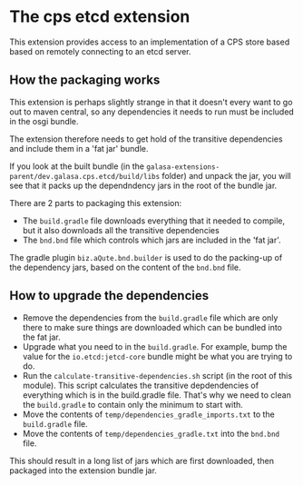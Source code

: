 # The cps etcd extension

This extension provides access to an implementation of a CPS store based based on remotely connecting to an etcd server.


## How the packaging works

This extension is perhaps slightly strange in that it doesn't every want to go out to maven central, so any dependencies it needs to run
must be included in the osgi bundle.

The extension therefore needs to get hold of the transitive dependencies and include them in a 'fat jar' bundle.

If you look at the built bundle (in the `galasa-extensions-parent/dev.galasa.cps.etcd/build/libs` folder) and unpack the jar, you will see that it packs up the dependndency jars in the root of the bundle jar.

There are 2 parts to packaging this extension:
- The `build.gradle` file downloads everything that it needed to compile, but it also downloads all the transitive dependencies
- The `bnd.bnd` file which controls which jars are included in the 'fat jar'.

The gradle plugin `biz.aQute.bnd.builder` is used to do the packing-up of the dependency jars, based on the content of the `bnd.bnd` file.

## How to upgrade the dependencies

- Remove the dependencies from the `build.gradle` file which are only there to make sure things are downloaded which can be bundled into the fat jar.
- Upgrade what you need to in the `build.gradle`. For example, bump the value for the `io.etcd:jetcd-core` bundle might be what you are trying to do.
- Run the `calculate-transitive-dependencies.sh` script (in the root of this module). This script calculates the transitive depdendencies of everything which is in the build.gradle file. That's why we need to clean the `build.gradle` to contain only the minimum to start with.
- Move the contents of `temp/dependencies_gradle_imports.txt` to the `build.gradle` file.
- Move the contents of `temp/dependencies_gradle.txt` into the `bnd.bnd` file.

This should result in a long list of jars which are first downloaded, then packaged into the extension bundle jar.

